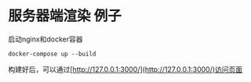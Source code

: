 # 服务器端渲染 例子

启动nginx和docker容器

    docker-compose up --build

构建好后，可以通过[http://127.0.0.1:3000/](http://127.0.0.1:3000/)访问页面
